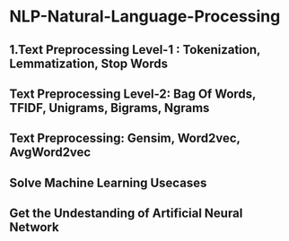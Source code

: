 # NLP-Natural-Language-Processing

## 1.Text Preprocessing Level-1 : Tokenization, Lemmatization, Stop Words
## Text Preprocessing Level-2: Bag Of Words, TFIDF, Unigrams, Bigrams, Ngrams
## Text Preprocessing: Gensim, Word2vec, AvgWord2vec
## Solve Machine Learning Usecases
## Get the Undestanding of Artificial Neural Network
## 

